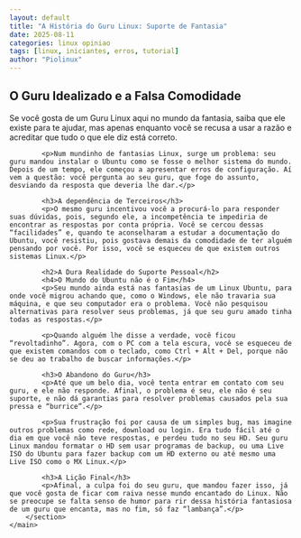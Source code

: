 ```yaml
---
layout: default
title: "A História do Guru Linux: Suporte de Fantasia"
date: 2025-08-11
categories: linux opiniao
tags: [linux, iniciantes, erros, tutorial]
author: "Piolinux"
---
```





<body>

  <main>
        <section class="post-content">
            <h2>O Guru Idealizado e a Falsa Comodidade</h2>
            <p>Se você gosta de um Guru Linux aqui no mundo da fantasia, saiba que ele existe para te ajudar, mas apenas enquanto você se recusa a usar a razão e acreditar que tudo o que ele diz está correto.</p>
            
            <p>Num mundinho de fantasias Linux, surge um problema: seu guru mandou instalar o Ubuntu como se fosse o melhor sistema do mundo. Depois de um tempo, ele começou a apresentar erros de configuração. Aí vem a questão: você pergunta ao seu guru, que foge do assunto, desviando da resposta que deveria lhe dar.</p>
            
            <h3>A dependência de Terceiros</h3>
            <p>O mesmo guru incentivou você a procurá-lo para responder suas dúvidas, pois, segundo ele, a incompetência te impediria de encontrar as respostas por conta própria. Você se cercou dessas “facilidades” e, quando te aconselharam a estudar a documentação do Ubuntu, você resistiu, pois gostava demais da comodidade de ter alguém pensando por você. Por isso, você se esqueceu de que existem outros sistemas Linux.</p>

            <h2>A Dura Realidade do Suporte Pessoal</h2>
            <h4>O Mundo do Ubuntu não é o Fim</h4>
            <p>Seu mundo ainda está nas fantasias de um Linux Ubuntu, para onde você migrou achando que, como o Windows, ele não travaria sua máquina, e que seu computador era o problema. Você não pesquisou alternativas para resolver seus problemas, já que seu guru amado tinha todas as respostas.</p>
            
            <p>Quando alguém lhe disse a verdade, você ficou “revoltadinho”. Agora, com o PC com a tela escura, você se esqueceu de que existem comandos com o teclado, como Ctrl + Alt + Del, porque não se deu ao trabalho de buscar informações.</p>
            
            <h3>O Abandono do Guru</h3>
            <p>Até que um belo dia, você tenta entrar em contato com seu guru, e ele não responde. Afinal, o problema é seu, ele não é seu suporte, e não dá garantias para resolver problemas causados pela sua pressa e “burrice”.</p>
            
            <p>Sua frustração foi por causa de um simples bug, mas imagine outros problemas como rede, download ou login. Era tudo fácil até o dia em que você não teve respostas, e perdeu tudo no seu HD. Seu guru Linux mandou formatar o HD sem usar programas de backup, ou uma Live ISO do Ubuntu para fazer backup com um HD externo ou até mesmo uma Live ISO como o MX Linux.</p>
            
            <h3>A Lição Final</h3>
            <p>Afinal, a culpa foi do seu guru, que mandou fazer isso, já que você gosta de ficar com raiva nesse mundo encantado do Linux. Não se preocupe se falta senso de humor para rir dessa história fantasiosa de um guru que encanta, mas no fim, só faz “lambança”.</p>
        </section>
    </main>

</body>

